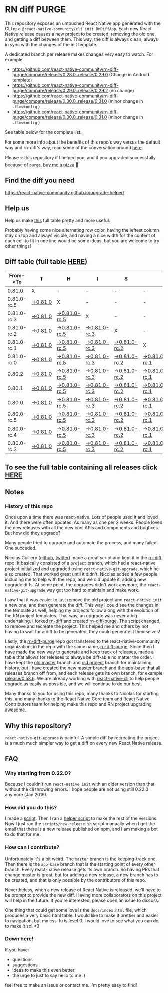 # RN diff PURGE

This repository exposes an untouched React Native app generated with the CLI
`npx @react-native-community/cli init RnDiffApp`. Each new React Native release causes a new project to be created, removing the old one, and getting a diff between them. This way, the diff is always clean, always in sync with the changes of the init template.

A dedicated branch per release makes changes very easy
to watch. For example:

- https://github.com/react-native-community/rn-diff-purge/compare/release/0.28.0..release/0.29.0
  (Change in Android template)
- https://github.com/react-native-community/rn-diff-purge/compare/release/0.29.0..release/0.29.2
  (no change)
- https://github.com/react-native-community/rn-diff-purge/compare/release/0.30.0..release/0.31.0
  (minor change in `.flowconfig` )
- https://github.com/react-native-community/rn-diff-purge/compare/release/0.30.0..release/0.31.0
  (minor change in `.flowconfig` )

See table below for the complete list.

For some more info about the benefits of this repo's way versus the default way and rn-diff's way, read some of the conversation around [here](https://github.com/react-native-community/discussions-and-proposals/issues/68#issuecomment-452227478).

Please :star: this repository if I helped you, and if you upgraded successfully because of `purge`, [buy me a pizza](https://www.buymeacoffee.com/pvinis) :pizza:

## Find the diff you need

https://react-native-community.github.io/upgrade-helper/

## Help us

Help us make [this](https://react-native-community.github.io/rn-diff-purge) full table pretty and more useful.

Probably having some nice alternating row color, having the leftest column stay on top and always visible, and having a nice width for the content of each cell to fit in one line would be some ideas, but you are welcome to try other things!

## Diff table (full table [HERE](https://react-native-community.github.io/rn-diff-purge/))

| From->To    | T                                                                                                               | H                                                                                                                         | I                                                                                                                         | S                                                                                                                         |                                                                                                                           | I                                                                                                                         | S                                                                                                               |                                                                                                                 | C                                                                                                               | O                                                                                                                         | O                                                                                                                         | L |
| ----------- | --------------------------------------------------------------------------------------------------------------- | ------------------------------------------------------------------------------------------------------------------------- | ------------------------------------------------------------------------------------------------------------------------- | ------------------------------------------------------------------------------------------------------------------------- | ------------------------------------------------------------------------------------------------------------------------- | ------------------------------------------------------------------------------------------------------------------------- | --------------------------------------------------------------------------------------------------------------- | --------------------------------------------------------------------------------------------------------------- | --------------------------------------------------------------------------------------------------------------- | ------------------------------------------------------------------------------------------------------------------------- | ------------------------------------------------------------------------------------------------------------------------- | - |
| 0.81.0      | X                                                                                                               | -                                                                                                                         | -                                                                                                                         | -                                                                                                                         | -                                                                                                                         | -                                                                                                                         | -                                                                                                               | -                                                                                                               | -                                                                                                               | -                                                                                                                         | -                                                                                                                         | - |
| 0.81.0-rc.5 | [->0.81.0](https://github.com/react-native-community/rn-diff-purge/compare/release/0.81.0-rc.5..release/0.81.0) | X                                                                                                                         | -                                                                                                                         | -                                                                                                                         | -                                                                                                                         | -                                                                                                                         | -                                                                                                               | -                                                                                                               | -                                                                                                               | -                                                                                                                         | -                                                                                                                         | - |
| 0.81.0-rc.3 | [->0.81.0](https://github.com/react-native-community/rn-diff-purge/compare/release/0.81.0-rc.3..release/0.81.0) | [->0.81.0-rc.5](https://github.com/react-native-community/rn-diff-purge/compare/release/0.81.0-rc.3..release/0.81.0-rc.5) | X                                                                                                                         | -                                                                                                                         | -                                                                                                                         | -                                                                                                                         | -                                                                                                               | -                                                                                                               | -                                                                                                               | -                                                                                                                         | -                                                                                                                         | - |
| 0.81.0-rc.2 | [->0.81.0](https://github.com/react-native-community/rn-diff-purge/compare/release/0.81.0-rc.2..release/0.81.0) | [->0.81.0-rc.5](https://github.com/react-native-community/rn-diff-purge/compare/release/0.81.0-rc.2..release/0.81.0-rc.5) | [->0.81.0-rc.3](https://github.com/react-native-community/rn-diff-purge/compare/release/0.81.0-rc.2..release/0.81.0-rc.3) | X                                                                                                                         | -                                                                                                                         | -                                                                                                                         | -                                                                                                               | -                                                                                                               | -                                                                                                               | -                                                                                                                         | -                                                                                                                         | - |
| 0.81.0-rc.1 | [->0.81.0](https://github.com/react-native-community/rn-diff-purge/compare/release/0.81.0-rc.1..release/0.81.0) | [->0.81.0-rc.5](https://github.com/react-native-community/rn-diff-purge/compare/release/0.81.0-rc.1..release/0.81.0-rc.5) | [->0.81.0-rc.3](https://github.com/react-native-community/rn-diff-purge/compare/release/0.81.0-rc.1..release/0.81.0-rc.3) | [->0.81.0-rc.2](https://github.com/react-native-community/rn-diff-purge/compare/release/0.81.0-rc.1..release/0.81.0-rc.2) | X                                                                                                                         | -                                                                                                                         | -                                                                                                               | -                                                                                                               | -                                                                                                               | -                                                                                                                         | -                                                                                                                         | - |
| 0.81.0-rc.0 | [->0.81.0](https://github.com/react-native-community/rn-diff-purge/compare/release/0.81.0-rc.0..release/0.81.0) | [->0.81.0-rc.5](https://github.com/react-native-community/rn-diff-purge/compare/release/0.81.0-rc.0..release/0.81.0-rc.5) | [->0.81.0-rc.3](https://github.com/react-native-community/rn-diff-purge/compare/release/0.81.0-rc.0..release/0.81.0-rc.3) | [->0.81.0-rc.2](https://github.com/react-native-community/rn-diff-purge/compare/release/0.81.0-rc.0..release/0.81.0-rc.2) | [->0.81.0-rc.1](https://github.com/react-native-community/rn-diff-purge/compare/release/0.81.0-rc.0..release/0.81.0-rc.1) | X                                                                                                                         | -                                                                                                               | -                                                                                                               | -                                                                                                               | -                                                                                                                         | -                                                                                                                         | - |
| 0.80.2      | [->0.81.0](https://github.com/react-native-community/rn-diff-purge/compare/release/0.80.2..release/0.81.0)      | [->0.81.0-rc.5](https://github.com/react-native-community/rn-diff-purge/compare/release/0.80.2..release/0.81.0-rc.5)      | [->0.81.0-rc.3](https://github.com/react-native-community/rn-diff-purge/compare/release/0.80.2..release/0.81.0-rc.3)      | [->0.81.0-rc.2](https://github.com/react-native-community/rn-diff-purge/compare/release/0.80.2..release/0.81.0-rc.2)      | [->0.81.0-rc.1](https://github.com/react-native-community/rn-diff-purge/compare/release/0.80.2..release/0.81.0-rc.1)      | [->0.81.0-rc.0](https://github.com/react-native-community/rn-diff-purge/compare/release/0.80.2..release/0.81.0-rc.0)      | X                                                                                                               | -                                                                                                               | -                                                                                                               | -                                                                                                                         | -                                                                                                                         | - |
| 0.80.1      | [->0.81.0](https://github.com/react-native-community/rn-diff-purge/compare/release/0.80.1..release/0.81.0)      | [->0.81.0-rc.5](https://github.com/react-native-community/rn-diff-purge/compare/release/0.80.1..release/0.81.0-rc.5)      | [->0.81.0-rc.3](https://github.com/react-native-community/rn-diff-purge/compare/release/0.80.1..release/0.81.0-rc.3)      | [->0.81.0-rc.2](https://github.com/react-native-community/rn-diff-purge/compare/release/0.80.1..release/0.81.0-rc.2)      | [->0.81.0-rc.1](https://github.com/react-native-community/rn-diff-purge/compare/release/0.80.1..release/0.81.0-rc.1)      | [->0.81.0-rc.0](https://github.com/react-native-community/rn-diff-purge/compare/release/0.80.1..release/0.81.0-rc.0)      | [->0.80.2](https://github.com/react-native-community/rn-diff-purge/compare/release/0.80.1..release/0.80.2)      | X                                                                                                               | -                                                                                                               | -                                                                                                                         | -                                                                                                                         | - |
| 0.80.0      | [->0.81.0](https://github.com/react-native-community/rn-diff-purge/compare/release/0.80.0..release/0.81.0)      | [->0.81.0-rc.5](https://github.com/react-native-community/rn-diff-purge/compare/release/0.80.0..release/0.81.0-rc.5)      | [->0.81.0-rc.3](https://github.com/react-native-community/rn-diff-purge/compare/release/0.80.0..release/0.81.0-rc.3)      | [->0.81.0-rc.2](https://github.com/react-native-community/rn-diff-purge/compare/release/0.80.0..release/0.81.0-rc.2)      | [->0.81.0-rc.1](https://github.com/react-native-community/rn-diff-purge/compare/release/0.80.0..release/0.81.0-rc.1)      | [->0.81.0-rc.0](https://github.com/react-native-community/rn-diff-purge/compare/release/0.80.0..release/0.81.0-rc.0)      | [->0.80.2](https://github.com/react-native-community/rn-diff-purge/compare/release/0.80.0..release/0.80.2)      | [->0.80.1](https://github.com/react-native-community/rn-diff-purge/compare/release/0.80.0..release/0.80.1)      | X                                                                                                               | -                                                                                                                         | -                                                                                                                         | - |
| 0.80.0-rc.5 | [->0.81.0](https://github.com/react-native-community/rn-diff-purge/compare/release/0.80.0-rc.5..release/0.81.0) | [->0.81.0-rc.5](https://github.com/react-native-community/rn-diff-purge/compare/release/0.80.0-rc.5..release/0.81.0-rc.5) | [->0.81.0-rc.3](https://github.com/react-native-community/rn-diff-purge/compare/release/0.80.0-rc.5..release/0.81.0-rc.3) | [->0.81.0-rc.2](https://github.com/react-native-community/rn-diff-purge/compare/release/0.80.0-rc.5..release/0.81.0-rc.2) | [->0.81.0-rc.1](https://github.com/react-native-community/rn-diff-purge/compare/release/0.80.0-rc.5..release/0.81.0-rc.1) | [->0.81.0-rc.0](https://github.com/react-native-community/rn-diff-purge/compare/release/0.80.0-rc.5..release/0.81.0-rc.0) | [->0.80.2](https://github.com/react-native-community/rn-diff-purge/compare/release/0.80.0-rc.5..release/0.80.2) | [->0.80.1](https://github.com/react-native-community/rn-diff-purge/compare/release/0.80.0-rc.5..release/0.80.1) | [->0.80.0](https://github.com/react-native-community/rn-diff-purge/compare/release/0.80.0-rc.5..release/0.80.0) | X                                                                                                                         | -                                                                                                                         | - |
| 0.80.0-rc.4 | [->0.81.0](https://github.com/react-native-community/rn-diff-purge/compare/release/0.80.0-rc.4..release/0.81.0) | [->0.81.0-rc.5](https://github.com/react-native-community/rn-diff-purge/compare/release/0.80.0-rc.4..release/0.81.0-rc.5) | [->0.81.0-rc.3](https://github.com/react-native-community/rn-diff-purge/compare/release/0.80.0-rc.4..release/0.81.0-rc.3) | [->0.81.0-rc.2](https://github.com/react-native-community/rn-diff-purge/compare/release/0.80.0-rc.4..release/0.81.0-rc.2) | [->0.81.0-rc.1](https://github.com/react-native-community/rn-diff-purge/compare/release/0.80.0-rc.4..release/0.81.0-rc.1) | [->0.81.0-rc.0](https://github.com/react-native-community/rn-diff-purge/compare/release/0.80.0-rc.4..release/0.81.0-rc.0) | [->0.80.2](https://github.com/react-native-community/rn-diff-purge/compare/release/0.80.0-rc.4..release/0.80.2) | [->0.80.1](https://github.com/react-native-community/rn-diff-purge/compare/release/0.80.0-rc.4..release/0.80.1) | [->0.80.0](https://github.com/react-native-community/rn-diff-purge/compare/release/0.80.0-rc.4..release/0.80.0) | [->0.80.0-rc.5](https://github.com/react-native-community/rn-diff-purge/compare/release/0.80.0-rc.4..release/0.80.0-rc.5) | X                                                                                                                         | - |
| 0.80.0-rc.3 | [->0.81.0](https://github.com/react-native-community/rn-diff-purge/compare/release/0.80.0-rc.3..release/0.81.0) | [->0.81.0-rc.5](https://github.com/react-native-community/rn-diff-purge/compare/release/0.80.0-rc.3..release/0.81.0-rc.5) | [->0.81.0-rc.3](https://github.com/react-native-community/rn-diff-purge/compare/release/0.80.0-rc.3..release/0.81.0-rc.3) | [->0.81.0-rc.2](https://github.com/react-native-community/rn-diff-purge/compare/release/0.80.0-rc.3..release/0.81.0-rc.2) | [->0.81.0-rc.1](https://github.com/react-native-community/rn-diff-purge/compare/release/0.80.0-rc.3..release/0.81.0-rc.1) | [->0.81.0-rc.0](https://github.com/react-native-community/rn-diff-purge/compare/release/0.80.0-rc.3..release/0.81.0-rc.0) | [->0.80.2](https://github.com/react-native-community/rn-diff-purge/compare/release/0.80.0-rc.3..release/0.80.2) | [->0.80.1](https://github.com/react-native-community/rn-diff-purge/compare/release/0.80.0-rc.3..release/0.80.1) | [->0.80.0](https://github.com/react-native-community/rn-diff-purge/compare/release/0.80.0-rc.3..release/0.80.0) | [->0.80.0-rc.5](https://github.com/react-native-community/rn-diff-purge/compare/release/0.80.0-rc.3..release/0.80.0-rc.5) | [->0.80.0-rc.4](https://github.com/react-native-community/rn-diff-purge/compare/release/0.80.0-rc.3..release/0.80.0-rc.4) | X |

## To see the full table containing all releases click [HERE](https://react-native-community.github.io/rn-diff-purge/)

## Notes

### History of this repo

Once upon a time there was react-native. Lots of people used it and loved it. And there were often updates. As many as one per 2 weeks. People loved the new releases with all the new cool APIs and components and bugfixes. But how did they upgrade?

Many people tried to upgrade and automate the process, and many failed. One succeded.

Nicolas Cuillery ([github](https://github.com/ncuillery), [twitter](https://twitter.com/ncuillery)) made a great script and kept it in the [rn-diff](https://github.com/ncuillery/rn-diff) repo. It basically consisted of a `project` branch, which had a react-native project initialized and upgraded using `react-native-git-upgrade`, which he also created. That worked great until it didn't. Nicolas added a few people including me to help with the repo, and we did update it, adding new upgrade diffs. At some point, the upgrades didn't work anymore, the `react-native-git-upgrade` way got too hard to maintain and make work.

I saw that it was easier to just remove the old project and `react-native init` a new one, and then generate the diff. This way I could see the changes in the template as well, helping my projects follow along with the evolution of the RN project templates. That way, an upgrade was never a big undertaking. I forked [rn-diff](https://github.com/ncuillery/rn-diff) and created [rn-diff-purge](https://github.com/react-native-community/rn-diff-purge). The script changed, to remove and recreate the project. This helped me and others by not having to wait for a diff to be generated, they could generate it themselves!

Lastly, the [rn-diff-purge](https://github.com/react-native-community/rn-diff-purge) repo got transfered to the react-native-community organization, in the repo with the same name, [rn-diff-purge](https://github.com/react-native-community/rn-diff-purge). Since then I have made the new way to generate and keep track of releases, made a table that allows for releases to always be diff-able no matter the order. I have kept the [old master](https://github.com/react-native-community/rn-diff-purge/tree/old/master) branch and [old project](https://github.com/react-native-community/rn-diff-purge/tree/old/project) branch for maintaining history, but I have created the new [master](https://github.com/react-native-community/rn-diff-purge/tree/master) branch and the [app-base](https://github.com/react-native-community/rn-diff-purge/tree/app-base) that all releases branch off from, and each release gets its own branch, for example [release/0.58.6](https://github.com/react-native-community/rn-diff-purge/tree/release/0.58.6). We are already working with [react-native-cli](https://github.com/react-native-community/react-native-cli) to help people upgrade as easily as possible, and we will continue to do our best.

Many thanks to you for using this repo, many thanks to Nicolas for starting this, and many thanks to the React Native Core team and React Native Contributors team for helping make this repo and RN project upgrading awesome.

## Why this repository?

`react-native-git-upgrade` is painful. A simple diff by recreating the project is a much much simpler way to get a diff on every new React Native release.

## FAQ

### Why starting from 0.22.0?

Because I couldn't run `react-native init` with an older version than that without the cli throwing errors. I hope people are not using still 0.22.0 anymore (Jan 2019).

### How did you do this?

I made a [script](https://github.com/react-native-community/rn-diff-purge/blob/master/scripts/new-release.sh). Then I ran a [helper script](https://github.com/react-native-community/rn-diff-purge/blob/master/scripts/new-release.sh) to make the rest of the versions.
Now I just ran the `scripts/new-release.sh` script manually when I get the email that there is a new release published on npm, and I am making a bot to do that for me.

### How can I contribute?

Unfortunately it's a bit weird. The `master` branch is the keeping-track one. Then there is the `app-base` branch that is the starting point of every other branch. Every react-native release gets its own branch. So having PRs that change master is great, but for adding a new release, a new branch has to be created, and that is only possible by the contributors of this repo.

Nevertheless, when a new release of React Native is released, we'll have to be prompt to provide
the new diff. Having more collaborators on this project will help in the future. If you're interested, please open an issue to discuss.

One thing that could get some love is the `docs/index.html` file, which produces a very basic html table. I would like to make it prettier and easier to navigation, but my css-fu is level 0. I would love to see what you can do to make it so! <3

### Down here!

If you have:

- questions
- suggestions
- ideas to make this even better
- the urge to just to say hello to me :)

feel free to make an issue or contact me. I'm pretty easy to find!
